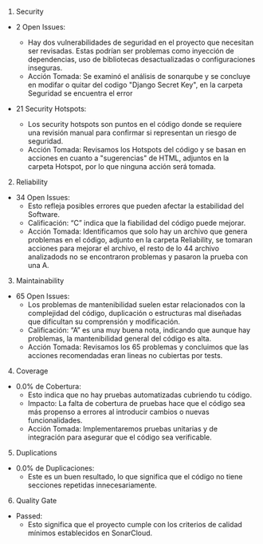 1. Security
- 2 Open Issues:
	-	Hay dos vulnerabilidades de seguridad en el proyecto que necesitan ser revisadas. Estas podrían ser problemas como inyección de dependencias, uso de bibliotecas desactualizadas o configuraciones inseguras.
	-	Acción Tomada: Se examinó el análisis de sonarqube y se concluye en modifar o quitar del codigo "Django Secret Key", en la carpeta Seguridad se encuentra el error

- 21 Security Hotspots:
	-	Los security hotspots son puntos en el código donde se requiere una revisión manual para confirmar si representan un riesgo de seguridad.
	-	Acción Tomada: Revisamos los Hotspots del código y se basan en acciones en cuanto a "sugerencias" de HTML, adjuntos en la carpeta Hotspot, por lo que ninguna acción será tomada.

2. Reliability

- 34 Open Issues:
	-	Esto refleja posibles errores que pueden afectar la estabilidad del Software.
	-	Calificación: “C” indica que la fiabilidad del código puede mejorar.
	-	Acción Tomada: Identificamos que solo hay un archivo que genera problemas en el código, adjunto en la carpeta Reliability, se tomaran acciones para mejorar el archivo, el resto de lo 44 archivo analizadods no se encontraron problemas y pasaron la prueba con una A.

3. Maintainability

- 65 Open Issues:
	-	Los problemas de mantenibilidad suelen estar relacionados con la complejidad del código, duplicación o estructuras mal diseñadas que dificultan su comprensión y modificación.
	-	Calificación: “A” es una muy buena nota, indicando que aunque hay problemas, la mantenibilidad general del código es alta.
	-	Acción Tomada: Revisamos los 65 problemas y concluimos que las acciones recomendadas eran lineas no cubiertas por tests.

4. Coverage

- 0.0% de Cobertura:
	-	Esto indica que no hay pruebas automatizadas cubriendo tu código.
	-	Impacto: La falta de cobertura de pruebas hace que el código sea más propenso a errores al introducir cambios o nuevas funcionalidades.
	-	Acción Tomada: Implementaremos pruebas unitarias y de integración para asegurar que el código sea verificable.

5. Duplications

- 0.0% de Duplicaciones:
	-	Este es un buen resultado, lo que significa que el código no tiene secciones repetidas innecesariamente.

6. Quality Gate

- Passed:
	-	Esto significa que el proyecto cumple con los criterios de calidad mínimos establecidos en SonarCloud.